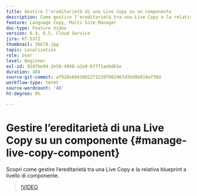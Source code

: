 ```yaml
---
title: Gestire l’ereditarietà di una Live Copy su un componente
description: Come gestire l’ereditarietà tra una Live Copy e la relativa blueprint a livello di componente
feature: Language Copy, Multi Site Manager
doc-type: Feature Video
version: 6.4, 6.5, Cloud Service
jira: KT-5372
thumbnail: 36678.jpg
topic: Localization
role: User
level: Beginner
exl-id: 924fbe94-2e58-4998-a2a9-b77f1aebd61e
duration: 484
source-git-commit: af928e60410022f12207082467d3bd9b818af59d
workflow-type: tm+mt
source-wordcount: '46'
ht-degree: 0%

---
```


# Gestire l’ereditarietà di una Live Copy su un componente {#manage-live-copy-component}

Scopri come gestire l’ereditarietà tra una Live Copy e la relativa blueprint a livello di componente.

>[!VIDEO](https://video.tv.adobe.com/v/36678?quality=12&learn=on)
